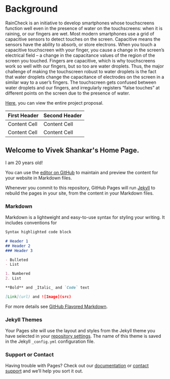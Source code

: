 # Background

RainCheck is an initiative to develop smartphones whose touchscreens function well even in the presence of water on the touchscreens: when it is raining, or our fingers are wet. Most modern smartphones use a grid of capacitive sensors to detect touches on the screen. Capacitive means the sensors have the ability to absorb, or store electrons. When you touch a capacitive touchscreen with your finger, you cause a change in the screen’s electrical field – a change in the capacitance values of the region of the screen you touched. Fingers are capacitive, which is why touchscreens work so well with our fingers, but so too are water droplets. Thus, the major challenge of making the touchscreen robust to water droplets is the fact that water droplets change the capacitance of electrodes on the screen in a similar way to a user’s fingers. The touchscreen gets confused between water droplets and our fingers, and irregularly registers “false touches” at different points on the screen due to the presence of water.

[Here](https://github.com/VivekShankar/VivekShankar.github.io/blob/master/MilestoneReport1.pdf), you can view the entire project proposal.

| First Header  | Second Header |
| ------------- | ------------- |
| Content Cell  | Content Cell  |
| Content Cell  | Content Cell  |

## Welcome to Vivek Shankar's Home Page.

I am 20 years old!

You can use the [editor on GitHub](https://github.com/VivekShankar/VivekShankar.github.io/edit/master/index.md) to maintain and preview the content for your website in Markdown files.

Whenever you commit to this repository, GitHub Pages will run [Jekyll](https://jekyllrb.com/) to rebuild the pages in your site, from the content in your Markdown files.

### Markdown

Markdown is a lightweight and easy-to-use syntax for styling your writing. It includes conventions for

```markdown
Syntax highlighted code block

# Header 1
## Header 2
### Header 3

- Bulleted
- List

1. Numbered
2. List

**Bold** and _Italic_ and `Code` text

[Link](url) and ![Image](src)
```

For more details see [GitHub Flavored Markdown](https://guides.github.com/features/mastering-markdown/).

### Jekyll Themes

Your Pages site will use the layout and styles from the Jekyll theme you have selected in your [repository settings](https://github.com/VivekShankar/VivekShankar.github.io/settings). The name of this theme is saved in the Jekyll `_config.yml` configuration file.

### Support or Contact

Having trouble with Pages? Check out our [documentation](https://help.github.com/categories/github-pages-basics/) or [contact support](https://github.com/contact) and we’ll help you sort it out.
